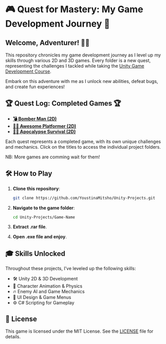 # 🎮 Quest for Mastery: My Game Development Journey 🚀

## Welcome, Adventurer! 🧙‍♂️

This repository chronicles my game development journey as I level up my skills through various 2D and 3D games. Every folder is a new quest, representing the challenges I tackled while taking the [Unity Game Development Course](https://www.udemy.com/course/unity-game-development-create-2d-and-3d-games-with-c/?couponCode=OF83024E).

Embark on this adventure with me as I unlock new abilities, defeat bugs, and create fun experiences!

## 🏆 Quest Log: Completed Games 🏆

- **[💣 Bomber Man (2D)](https://github.com/YoustinaMitsho/Unity-Projects/tree/main/Bomber%20Man%20(2D))** 
- **[🏃‍♂️ Awesome Platformer (2D)](https://github.com/YoustinaMitsho/Unity-Projects/tree/main/Awesome%20Platformer%20(2D))** 
- **[🧟‍♂️ Apocalypse Survival (2D)](https://github.com/YoustinaMitsho/Unity-Projects/tree/main/Apocalypse%20Survival%20(2D))** 

Each quest represents a completed game, with its own unique challenges and mechanics. Click on the titles to access the individual project folders.

NB: More games are comming wait for them!

## 🛠️ How to Play

1. **Clone this repository**: 
   ```bash
   git clone https://github.com/YoustinaMitsho/Unity-Projects.git
   ```
   
2. **Navigate to the game folder**:
   ```bash
   cd Unity-Projects/Game-Name
   ```

3. **Extract .rar file**.
   
4. **Open .exe file and enjoy**.


## 🎓 Skills Unlocked

Throughout these projects, I’ve leveled up the following skills:

- 🛠️ Unity 2D & 3D Development
- 👾 Character Animation & Physics
- 🔥 Enemy AI and Game Mechanics
- 🧩 UI Design & Game Menus
- ⚙️ C# Scripting for Gameplay

## 📄 License

This game is licensed under the MIT License. See the [LICENSE](../LICENSE) file for details.
